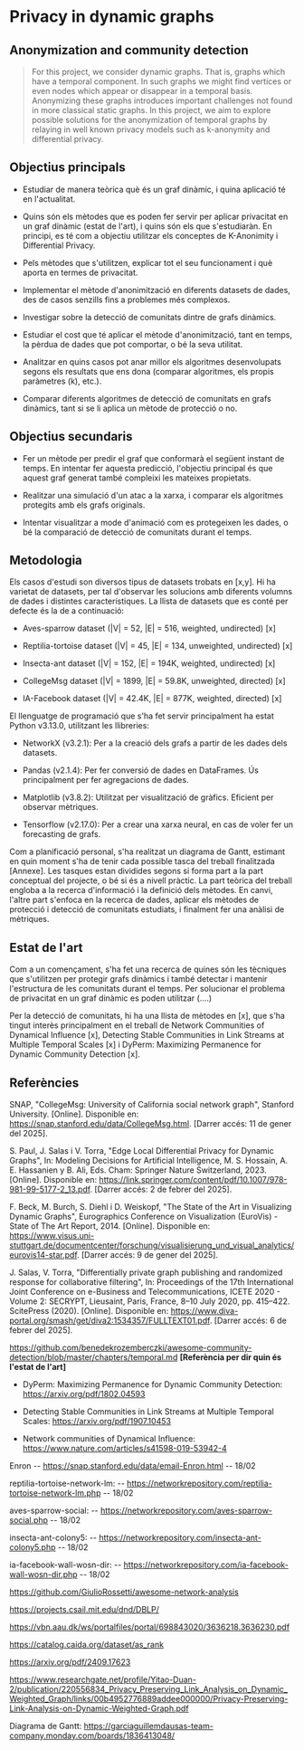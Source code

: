 # Privacy in dynamic graphs
## Anonymization and community detection
> For this project, we consider dynamic graphs. That 
> is, graphs which have a temporal component. In such graphs we might find
> vertices or even nodes which appear or disappear in a temporal basis.
> Anonymizing these graphs introduces important challenges not found in
> more classical static graphs. In this project, we aim to explore
> possible solutions for the anonymization of temporal graphs by relaying
> in well known privacy models such as k-anonymity and differential privacy.

## Objectius principals

* Estudiar de manera teòrica què és un graf dinàmic, i quina aplicació té en l'actualitat.

* Quins són els mètodes que es poden fer servir per aplicar privacitat en un graf dinàmic (estat de l'art), i quins són els que s'estudiaràn. En principi, es té com a objectiu utilitzar els conceptes de K-Anonimity i Differential Privacy. 

* Pels mètodes que s'utilitzen, explicar tot el seu funcionament i què aporta en termes de privacitat.

* Implementar el mètode d'anonimització en diferents datasets de dades, des de casos senzills fins a problemes més complexos.

* Investigar sobre la detecció de comunitats dintre de grafs dinàmics. 

* Estudiar el cost que té aplicar el mètode d'anonimització, tant en temps, la pèrdua de dades que pot comportar, o bé la seva utilitat. 

* Analitzar en quins casos pot anar millor els algoritmes desenvolupats segons els resultats que ens dona (comparar algoritmes, els propis paràmetres (k), etc.).

* Comparar diferents algoritmes de detecció de comunitats en grafs dinàmics, tant si se li aplica un mètode de protecció o no.

## Objectius secundaris 

* Fer un mètode per predir el graf que conformarà el següent instant de temps. En intentar fer aquesta predicció, l'objectiu principal és que aquest graf generat també compleixi les mateixes propietats.

* Realitzar una simulació d'un atac a la xarxa, i comparar els algoritmes protegits amb els grafs originals.

* Intentar visualitzar a mode d'animació com es protegeixen les dades, o bé la comparació de detecció de comunitats durant el temps.

## Metodologia

Els casos d'estudi son diversos tipus de datasets trobats en [x,y]. Hi ha varietat de datasets, per tal d'observar les solucions amb diferents volumns de dades i distintes característiques. La llista de datasets que es conté per defecte és la de a continuació:

* Aves-sparrow dataset (|V| = 52, |E| = 516, weighted, undirected) [x]

* Reptilia-tortoise dataset (|V| = 45, |E| = 134, unweighted, undirected) [x]

* Insecta-ant dataset (|V| = 152, |E| = 194K, weighted, undirected) [x]

* CollegeMsg dataset (|V| = 1899, |E| = 59.8K, unweighted, directed) [x]

* IA-Facebook dataset (|V| = 42.4K, |E| = 877K, weighted, directed) [x]

El llenguatge de programació que s'ha fet servir principalment ha estat Python v3.13.0, utilitzant les llibreries:

* NetworkX (v3.2.1): Per a la creació dels grafs a partir de les dades dels datasets. 

* Pandas (v2.1.4): Per fer conversió de dades en DataFrames. Ús principalment per fer agregacions de dades.

* Matplotlib (v3.8.2): Utilitzat per visualització de gràfics. Eficient per observar mètriques.

* Tensorflow (v2.17.0): Per a crear una xarxa neural, en cas de voler fer un forecasting de grafs. 

Com a planificació personal, s'ha realitzat un diagrama de Gantt, estimant en quin moment s'ha de tenir cada possible tasca del treball finalitzada [Annexe]. Les tasques estan dividides segons si forma part a la part conceptual del projecte, o bé si és a nivell pràctic. La part teòrica del treball engloba a la recerca d'informació i la definició dels mètodes. En canvi, l'altre part s'enfoca en la recerca de dades, aplicar els mètodes de protecció i detecció de comunitats estudiats, i finalment fer una anàlisi de mètriques. 

## Estat de l'art

Com a un començament, s'ha fet una recerca de quines són les tècniques que s'utilitzen per protegir grafs dinàmics i també detectar i mantenir l'estructura de les comunitats durant el temps. Per solucionar el problema de privacitat en un graf dinàmic es poden utilitzar (....)

Per la detecció de comunitats, hi ha una llista de mètodes en [x], que s'ha tingut interès principalment en el treball de Network Communities of Dynamical Influence [x], Detecting Stable Communities in Link Streams at Multiple Temporal Scales [x] i DyPerm: Maximizing Permanence for Dynamic Community Detection [x].

## Referències

SNAP, "CollegeMsg: University of California social network graph", Stanford University. [Online]. Disponible en: https://snap.stanford.edu/data/CollegeMsg.html. [Darrer accés: 11 de gener del 2025].

S. Paul, J. Salas i V. Torra, "Edge Local Differential Privacy for Dynamic Graphs", In: Modeling Decisions for Artificial Intelligence, M. S. Hossain, A. E. Hassanien y B. Ali, Eds. Cham: Springer Nature Switzerland, 2023. [Online]. Disponible en: https://link.springer.com/content/pdf/10.1007/978-981-99-5177-2_13.pdf. [Darrer accés: 2 de febrer del 2025]. 

F. Beck, M. Burch, S. Diehl i D. Weiskopf, "The State of the Art in Visualizing Dynamic Graphs", Eurographics Conference on Visualization (EuroVis) - State of The Art Report, 2014. [Online]. Disponible en: https://www.visus.uni-stuttgart.de/documentcenter/forschung/visualisierung_und_visual_analytics/eurovis14-star.pdf. [Darrer accés: 9 de gener del 2025].

J. Salas, V. Torra, "Differentially private graph publishing and randomized
response for collaborative filtering", In: Proceedings of the 17th International
Joint Conference on e-Business and Telecommunications, ICETE 2020 - Volume
2: SECRYPT, Lieusaint, Paris, France, 8–10 July 2020, pp. 415–422. ScitePress
(2020). [Online]. Disponible en: https://www.diva-portal.org/smash/get/diva2:1534357/FULLTEXT01.pdf. [Darrer accés: 6 de febrer del 2025].

https://github.com/benedekrozemberczki/awesome-community-detection/blob/master/chapters/temporal.md **[Referència per dir quin és l'estat de l'art]**

* DyPerm: Maximizing Permanence for Dynamic Community Detection: https://arxiv.org/pdf/1802.04593

* Detecting Stable Communities in Link Streams at Multiple Temporal Scales: https://arxiv.org/pdf/1907.10453

* Network communities of Dynamical Influence: https://www.nature.com/articles/s41598-019-53942-4

Enron -- https://snap.stanford.edu/data/email-Enron.html -- 18/02

reptilia-tortoise-network-lm: -- https://networkrepository.com/reptilia-tortoise-network-lm.php -- 18/02

aves-sparrow-social: -- https://networkrepository.com/aves-sparrow-social.php -- 18/02

insecta-ant-colony5: -- https://networkrepository.com/insecta-ant-colony5.php -- 18/02

ia-facebook-wall-wosn-dir: -- https://networkrepository.com/ia-facebook-wall-wosn-dir.php -- 18/02

https://github.com/GiulioRossetti/awesome-network-analysis

https://projects.csail.mit.edu/dnd/DBLP/

https://vbn.aau.dk/ws/portalfiles/portal/698843020/3636218.3636230.pdf

https://catalog.caida.org/dataset/as_rank

https://arxiv.org/pdf/2409.17623

https://www.researchgate.net/profile/Yitao-Duan-2/publication/220556834_Privacy_Preserving_Link_Analysis_on_Dynamic_Weighted_Graph/links/00b4952776889addee000000/Privacy-Preserving-Link-Analysis-on-Dynamic-Weighted-Graph.pdf

Diagrama de Gantt: https://garciaguillemdausas-team-company.monday.com/boards/1836413048/


